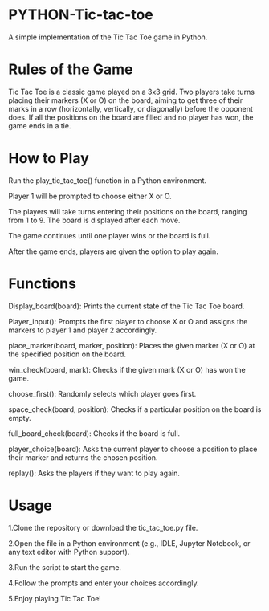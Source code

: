 # PYTHON-Tic-tac-toe
A simple implementation of the Tic Tac Toe game in Python.

# Rules of the Game
Tic Tac Toe is a classic game played on a 3x3 grid. Two players take turns placing their markers (X or O) on the board, aiming to get three of their marks in a row (horizontally, vertically, or diagonally) before the opponent does. If all the positions on the board are filled and no player has won, the game ends in a tie.

# How to Play
Run the play_tic_tac_toe() function in a Python environment.

Player 1 will be prompted to choose either X or O.

The players will take turns entering their positions on the board, ranging from 1 to 9. The board is displayed after each move.

The game continues until one player wins or the board is full.

After the game ends, players are given the option to play again.

# Functions
Display_board(board): Prints the current state of the Tic Tac Toe board.

Player_input(): Prompts the first player to choose X or O and assigns the markers to player 1 and player 2 accordingly.

place_marker(board, marker, position): Places the given marker (X or O) at the specified position on the board.

win_check(board, mark): Checks if the given mark (X or O) has won the game.

choose_first(): Randomly selects which player goes first.

space_check(board, position): Checks if a particular position on the board is empty.

full_board_check(board): Checks if the board is full.

player_choice(board): Asks the current player to choose a position to place their marker and returns the chosen position.

replay(): Asks the players if they want to play again.

# Usage
1.Clone the repository or download the tic_tac_toe.py file.

2.Open the file in a Python environment (e.g., IDLE, Jupyter Notebook, or any text editor with Python support).

3.Run the script to start the game.

4.Follow the prompts and enter your choices accordingly.

5.Enjoy playing Tic Tac Toe!
